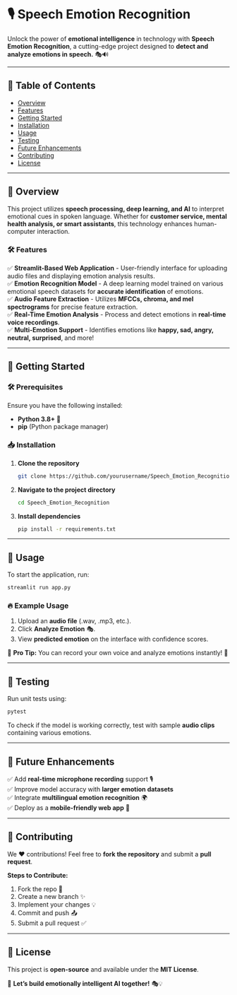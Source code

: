# 🎙️ Speech Emotion Recognition

Unlock the power of **emotional intelligence** in technology with **Speech Emotion Recognition**, a cutting-edge project designed to **detect and analyze emotions in speech.** 🎭🔊

---

## 📌 Table of Contents

- [Overview](#overview)
- [Features](#features)
- [Getting Started](#getting-started)
- [Installation](#installation)
- [Usage](#usage)
- [Testing](#testing)
- [Future Enhancements](#future-enhancements)
- [Contributing](#contributing)
- [License](#license)

---

## 🌟 Overview

This project utilizes **speech processing, deep learning, and AI** to interpret emotional cues in spoken language. Whether for **customer service, mental health analysis, or smart assistants**, this technology enhances human-computer interaction.

### 🛠️ Features

✅ **Streamlit-Based Web Application** - User-friendly interface for uploading audio files and displaying emotion analysis results.  
✅ **Emotion Recognition Model** - A deep learning model trained on various emotional speech datasets for **accurate identification** of emotions.  
✅ **Audio Feature Extraction** - Utilizes **MFCCs, chroma, and mel spectrograms** for precise feature extraction.  
✅ **Real-Time Emotion Analysis** - Process and detect emotions in **real-time voice recordings**.  
✅ **Multi-Emotion Support** - Identifies emotions like **happy, sad, angry, neutral, surprised**, and more!  

---

## 🚀 Getting Started

### 🛠️ Prerequisites

Ensure you have the following installed:

- **Python 3.8+** 🐍
- **pip** (Python package manager)

### 📥 Installation

1. **Clone the repository**
   ```bash
   git clone https://github.com/yourusername/Speech_Emotion_Recognition.git
   ```
2. **Navigate to the project directory**
   ```bash
   cd Speech_Emotion_Recognition
   ```
3. **Install dependencies**
   ```bash
   pip install -r requirements.txt
   ```

---

## 🎯 Usage

To start the application, run:

```bash
streamlit run app.py
```

### 🔥 Example Usage

1. Upload an **audio file** (.wav, .mp3, etc.).
2. Click **Analyze Emotion** 🎭.
3. View **predicted emotion** on the interface with confidence scores.

📌 **Pro Tip:** You can record your own voice and analyze emotions instantly! 🎤

---

## 🧪 Testing

Run unit tests using:

```bash
pytest
```

To check if the model is working correctly, test with sample **audio clips** containing various emotions.

---

## 🔮 Future Enhancements

✅ Add **real-time microphone recording** support 🎙️  
✅ Improve model accuracy with **larger emotion datasets**  
✅ Integrate **multilingual emotion recognition** 🌍  
✅ Deploy as a **mobile-friendly web app** 📱  

---

## 🤝 Contributing

We ❤️ contributions! Feel free to **fork the repository** and submit a **pull request**.

**Steps to Contribute:**

1. Fork the repo 🍴  
2. Create a new branch ✨  
3. Implement your changes 💡  
4. Commit and push 📤  
5. Submit a pull request ✅  

---

## 📝 License

This project is **open-source** and available under the **MIT License**.

🚀 **Let’s build emotionally intelligent AI together!** 🎭💡


